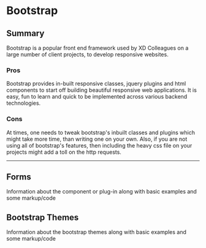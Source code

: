 Bootstrap
======================

## Summary

Bootstrap is a popular front end framework used by XD Colleagues on a large number of client projects, to develop responsive websites.

### Pros

Bootstrap provides in-built responsive classes, jquery plugins and html components to start off building beautiful responsive web applications. It is easy, fun to learn and quick to be implemented across various backend technologies.

### Cons

At times, one needs to tweak bootstrap's inbuilt classes and plugins which might take more time, than writing one on your own. Also, if you are not using all of bootstrap's features, then including the heavy css file on your projects might add a toll on the http requests. 

___

## Forms

Information about the component or plug-in along with basic examples and some markup/code

## Bootstrap Themes

Information about the bootstrap themes along with basic examples and some markup/code

